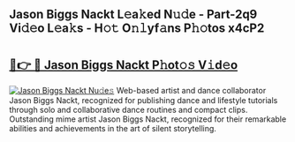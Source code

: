 ## Jason Biggs Nackt L𝚎a𝚔ed N𝚞𝚍e - Part-2q9 Vi𝚍𝚎o L𝚎a𝚔s - H𝚘𝚝 O𝚗𝚕yf𝚊ns P𝚑𝚘tos x4cP2

# <h2><a href="http://kfeerb8.oniu.top/?m=Jason+Biggs+Nackt">🔗👉 🔴 Jason Biggs Nackt P𝚑ot𝚘𝚜 V𝚒d𝚎o</a></h2>

[![Jason Biggs Nackt Nu𝚍e𝚜](https://i.imgur.com/0qMVB7G.gif)](http://kfeerb8.oniu.top/?m=Jason+Biggs+Nackt)
Web-based artist and dance collaborator Jason Biggs Nackt, recognized for publishing dance and lifestyle tutorials through solo and collaborative dance routines and compact clips. Outstanding mime artist Jason Biggs Nackt, recognized for their remarkable abilities and achievements in the art of silent storytelling.  
